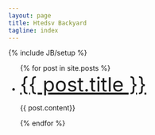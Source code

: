 ```yaml
---
layout: page
title: Htedsv Backyard
tagline: index
---
```

{% include JB/setup %}

<ul class="posts">
    {% for post in site.posts %}
    <li>
        <a style="text-align: center; font-size:40px; margin-top: 20px;" href="{{ post.url }}">{{ post.title }}</a>
        <p>{{ post.content}}</p>
    </li>
    {% endfor %}
</ul>

